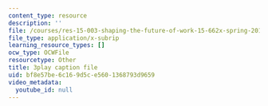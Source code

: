 ```yaml
---
content_type: resource
description: ''
file: /courses/res-15-003-shaping-the-future-of-work-15-662x-spring-2016/bf8e57be6c169d5ce5601368793d9659_ICBy0tTtgR4.srt
file_type: application/x-subrip
learning_resource_types: []
ocw_type: OCWFile
resourcetype: Other
title: 3play caption file
uid: bf8e57be-6c16-9d5c-e560-1368793d9659
video_metadata:
  youtube_id: null
---
```

